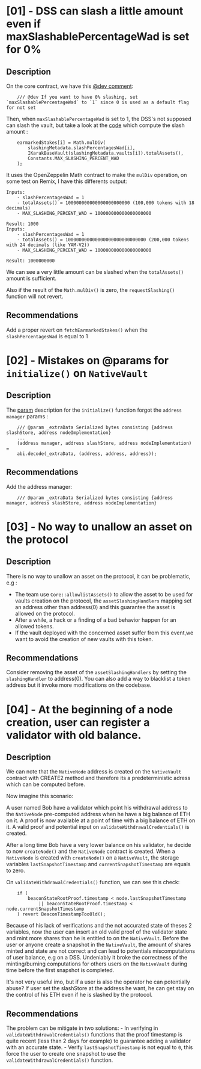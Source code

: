 # [01] - DSS can slash a little amount even if maxSlashablePercentageWad is set for 0%

## Description

On the core contract, we have this [@dev comment](https://github.com/code-423n4/2024-07-karak/blob/f5e52fdcb4c20c4318d532a9f08f7876e9afb321/src/Core.sol#L259):
```
    /// @dev If you want to have 0% slashing, set `maxSlashablePercentageWad` to `1` since 0 is used as a default flag for not set
```

Then, when `maxSlashablePercentageWad` is set to 1, the DSS's not supposed can slash the vault, but take a look at the [code](https://github.com/code-423n4/2024-07-karak/blob/f5e52fdcb4c20c4318d532a9f08f7876e9afb321/src/entities/SlasherLib.sol#L85-L91) which compute the slash amount : 

```solidity
    earmarkedStakes[i] = Math.mulDiv(
        slashingMetadata.slashPercentagesWad[i],
        IKarakBaseVault(slashingMetadata.vaults[i]).totalAssets(),
        Constants.MAX_SLASHING_PERCENT_WAD
    );
```

It uses the OpenZeppelin Math contract to make the `mulDiv` operation, on some test on Remix, I have this differents output:

```
Inputs:
    - slashPercentagesWad = 1
    - totalAssets() = 100000000000000000000000 (100,000 tokens with 18 decimals)
    - MAX_SLASHING_PERCENT_WAD = 100000000000000000000

Result: 1000
Inputs:
    - slashPercentagesWad = 1
    - totalAssets() = 100000000000000000000000000000 (200,000 tokens with 24 decimals (like YAM-V2))
    - MAX_SLASHING_PERCENT_WAD = 100000000000000000000

Result: 1000000000
```

We can see a very little amount can be slashed when the `totalAssets()` amount is sufficient.

Also if the result of the `Math.mulDiv()` is zero, the `requestSlashing()` function will not revert.

## Recommendations

Add a proper revert on `fetchEarmarkedStakes()` when the `slashPercentagesWad` is equal to 1

# [02] - Mistakes on @params for `initialize()` on `NativeVault`

## Description 

The [param](https://github.com/code-423n4/2024-07-karak/blob/f5e52fdcb4c20c4318d532a9f08f7876e9afb321/src/NativeVault.sol#L45) description for the `initialize()` function forgot the `address manager` params :

```
    /// @param _extraData Serialized bytes consisting {address slashStore, address nodeImplementation}
    ...
    (address manager, address slashStore, address nodeImplementation) =
    abi.decode(_extraData, (address, address, address));
```

## Recommendations

Add the address manager: 
```
    /// @param _extraData Serialized bytes consisting {address manager, address slashStore, address nodeImplementation}
```

# [03] - No way to unallow an asset on the protocol 

## Description 

There is no way to unallow an asset on the protocol, it can be problematic, e.g :

- The team use `Core::allowlistAssets()` to allow the asset to be used for vaults creation on the protocol, the `assetSlashingHandlers` mapping set an address other than address(0) and this guarantee the asset is allowed on the protocol.
- After a while, a hack or a finding of a bad behavior happen for an allowed tokens.
- If the vault deployed with the concerned asset suffer from this event,we want to avoid the creation of new vaults with this token.
  
## Recommendations

Consider removing the asset of the `assetSlashingHandlers` by setting the `slashingHandler` to address(0). You can also add a way to blacklist a token address but it invoke more modifications on the codebase.


# [04] - At the beginning of a node creation, user can register a validator with old balance. 

## Description 

We can note that the `NativeNode` address is created on the `NativeVault` contract with CREATE2 method and therefore its a predeterministic adress which can be computed before.

Now imagine this scenario:

A user named Bob have a validator which point his withdrawal address to the `NativeNode` pre-computed address when he have a big balance of ETH on it. A proof is now available at a point of time with a big balance of ETH on it. A valid proof and potential input on `validateWithdrawalCredentials()` is created.

After a long time Bob have a very lower balance on his validator, he decide to now `createNode()` and the `NativeNode` contract is created. When a `NativeNode` is created with `createNode()` on a `NativeVault`, the storage variables `lastSnapshotTimestamp` and `currentSnapshotTimestamp` are equals to zero.

On `validateWithdrawalCredentials()` function, we can see this check: 
```solidity
    if (
        beaconStateRootProof.timestamp < node.lastSnapshotTimestamp
            || beaconStateRootProof.timestamp < node.currentSnapshotTimestamp
    ) revert BeaconTimestampTooOld();
```

Because of his lack of verifications and the not accurated state of theses 2 variables, now the user can insert an old valid proof of the validator state and mint more shares than he is entitled to on the `NativeVault`. Before the user or anyone create a snapshot in the `NativeVault`, the amount of shares minted and state are not correct and can lead to potentials miscomputations of user balance, e.g on a DSS.
Undeniably it broke the correctness of the minting/burning computations for others users on the `NativeVault` during time before the first snapshot is completed.

It's not very useful imo, but if a user is also the operator he can potentially abuse?
If user set the slashStore at the address he want, he can get stay on the control of his ETH even if he is slashed by the protocol.

## Recommendations

The problem can be mitigate in two solutions:
    - In verifying in `validateWithdrawalCredentials()` functions that the proof timestamp is quite recent (less than 2 days for example) to guarantee adding a validator with an accurate state.
    - Verify `lastSnapshotTimestamp` is not equal to `0`, this force the user to create one snapshot to use the `validateWithdrawalCredentials()` function.

